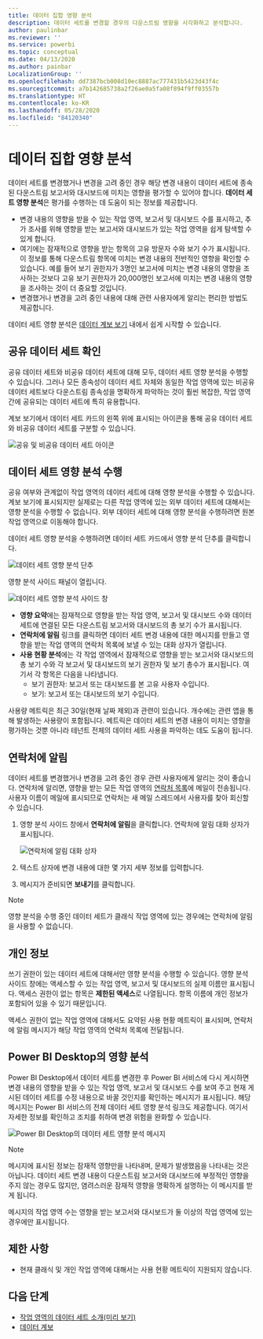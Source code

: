 ```yaml
---
title: 데이터 집합 영향 분석
description: 데이터 세트를 변경할 경우의 다운스트림 영향을 시각화하고 분석합니다.
author: paulinbar
ms.reviewer: ''
ms.service: powerbi
ms.topic: conceptual
ms.date: 04/13/2020
ms.author: painbar
LocalizationGroup: ''
ms.openlocfilehash: dd7387bcb008d10ec8887ac777431b5423d43f4c
ms.sourcegitcommit: a7b142685738a2f26ae0a5fa08f894f9ff03557b
ms.translationtype: HT
ms.contentlocale: ko-KR
ms.lasthandoff: 05/28/2020
ms.locfileid: "84120340"
---
```

# <a name="dataset-impact-analysis"></a>데이터 집합 영향 분석

데이터 세트를 변경했거나 변경을 고려 중인 경우 해당 변경 내용이 데이터 세트에 종속된 다운스트림 보고서와 대시보드에 미치는 영향을 평가할 수 있어야 합니다. **데이터 세트 영향 분석**은 평가를 수행하는 데 도움이 되는 정보를 제공합니다.
* 변경 내용의 영향을 받을 수 있는 작업 영역, 보고서 및 대시보드 수를 표시하고, 추가 조사를 위해 영향을 받는 보고서와 대시보드가 있는 작업 영역을 쉽게 탐색할 수 있게 합니다.
* 여기에는 잠재적으로 영향을 받는 항목의 고유 방문자 수와 보기 수가 표시됩니다. 이 정보를 통해 다운스트림 항목에 미치는 변경 내용의 전반적인 영향을 확인할 수 있습니다. 예를 들어 보기 권한자가 3명인 보고서에 미치는 변경 내용의 영향을 조사하는 것보다 고유 보기 권한자가 20,000명인 보고서에 미치는 변경 내용의 영향을 조사하는 것이 더 중요할 것입니다.
* 변경했거나 변경을 고려 중인 내용에 대해 관련 사용자에게 알리는 편리한 방법도 제공합니다.

데이터 세트 영향 분석은 [데이터 계보 보기](service-data-lineage.md) 내에서 쉽게 시작할 수 있습니다.

## <a name="identifying-shared-datasets"></a>공유 데이터 세트 확인

공유 데이터 세트와 비공유 데이터 세트에 대해 모두, 데이터 세트 영향 분석을 수행할 수 있습니다. 그러나 모든 종속성이 데이터 세트 자체와 동일한 작업 영역에 있는 비공유 데이터 세트보다 다운스트림 종속성을 명확하게 파악하는 것이 훨씬 복잡한, 작업 영역 간에 공유되는 데이터 세트에 특히 유용합니다.

계보 보기에서 데이터 세트 카드의 왼쪽 위에 표시되는 아이콘을 통해 공유 데이터 세트와 비공유 데이터 세트를 구분할 수 있습니다.

![공유 및 비공유 데이터 세트 아이콘](media/service-dataset-impact-analysis/shared-unshared-icon.png)

## <a name="perform-dataset-impact-analysis"></a>데이터 세트 영향 분석 수행

공유 여부와 관계없이 작업 영역의 데이터 세트에 대해 영향 분석을 수행할 수 있습니다. 계보 보기에 표시되지만 실제로는 다른 작업 영역에 있는 외부 데이터 세트에 대해서는 영향 분석을 수행할 수 없습니다. 외부 데이터 세트에 대해 영향 분석을 수행하려면 원본 작업 영역으로 이동해야 합니다.

데이터 세트 영향 분석을 수행하려면 데이터 세트 카드에서 영향 분석 단추를 클릭합니다.

![데이터 세트 영향 분석 단추](media/service-dataset-impact-analysis/open-analysis-pane-button.png)

영향 분석 사이드 패널이 열립니다.

![데이터 세트 영향 분석 사이드 창](media/service-dataset-impact-analysis/service-impact-analysis-pane.png)

* **영향 요약**에는 잠재적으로 영향을 받는 작업 영역, 보고서 및 대시보드 수와 데이터 세트에 연결된 모든 다운스트림 보고서와 대시보드의 총 보기 수가 표시됩니다.
* **연락처에 알림** 링크를 클릭하면 데이터 세트 변경 내용에 대한 메시지를 만들고 영향을 받는 작업 영역의 연락처 목록에 보낼 수 있는 대화 상자가 열립니다. 
* **사용 현황 분석**에는 각 작업 영역에서 잠재적으로 영향을 받는 보고서와 대시보드의 총 보기 수와 각 보고서 및 대시보드의 보기 권한자 및 보기 총수가 표시됩니다. 여기서 각 항목은 다음을 나타냅니다.
   * 보기 권한자: 보고서 또는 대시보드를 본 고유 사용자 수입니다.
   * 보기: 보고서 또는 대시보드의 보기 수입니다.

사용량 메트릭은 최근 30일(현재 날짜 제외)과 관련이 있습니다. 개수에는 관련 앱을 통해 발생하는 사용량이 포함됩니다. 메트릭은 데이터 세트의 변경 내용이 미치는 영향을 평가하는 것뿐 아니라 테넌트 전체의 데이터 세트 사용을 파악하는 데도 도움이 됩니다.

## <a name="notify-contacts"></a>연락처에 알림

데이터 세트를 변경했거나 변경을 고려 중인 경우 관련 사용자에게 알리는 것이 좋습니다. 연락처에 알리면, 영향을 받는 모든 작업 영역의 [연락처 목록](../collaborate-share/service-create-the-new-workspaces.md#create-a-contact-list)에 메일이 전송됩니다. 사용자 이름이 메일에 표시되므로 연락처는 새 메일 스레드에서 사용자를 찾아 회신할 수 있습니다. 

1. 영향 분석 사이드 창에서 **연락처에 알림**을 클릭합니다. 연락처에 알림 대화 상자가 표시됩니다.

   ![연락처에 알림 대화 상자](media/service-dataset-impact-analysis/notify-contacts-dialog.png)

1. 텍스트 상자에 변경 내용에 대한 몇 가지 세부 정보를 입력합니다.
1. 메시지가 준비되면 **보내기**를 클릭합니다.

> [!NOTE]
> 영향 분석을 수행 중인 데이터 세트가 클래식 작업 영역에 있는 경우에는 연락처에 알림을 사용할 수 없습니다.

## <a name="privacy"></a>개인 정보

쓰기 권한이 있는 데이터 세트에 대해서만 영향 분석을 수행할 수 있습니다. 영향 분석 사이드 창에는 액세스할 수 있는 작업 영역, 보고서 및 대시보드의 실제 이름만 표시됩니다. 액세스 권한이 없는 항목은 **제한된 액세스**로 나열됩니다. 항목 이름에 개인 정보가 포함되어 있을 수 있기 때문입니다.

액세스 권한이 없는 작업 영역에 대해서도 요약된 사용 현황 메트릭이 표시되며, 연락처에 알림 메시지가 해당 작업 영역의 연락처 목록에 전달됩니다.

## <a name="impact-analysis-from-power-bi-desktop"></a>Power BI Desktop의 영향 분석

Power BI Desktop에서 데이터 세트를 변경한 후 Power BI 서비스에 다시 게시하면 변경 내용의 영향을 받을 수 있는 작업 영역, 보고서 및 대시보드 수를 보여 주고 현재 게시된 데이터 세트를 수정 내용으로 바꿀 것인지를 확인하는 메시지가 표시됩니다. 해당 메시지는 Power BI 서비스의 전체 데이터 세트 영향 분석 링크도 제공합니다. 여기서 자세한 정보를 확인하고 조치를 취하여 변경 위험을 완화할 수 있습니다.

![Power BI Desktop의 데이터 세트 영향 분석 메시지](media/service-dataset-impact-analysis/service-dataset-impact-analysis-desktop-warning.png)

> [!NOTE]
> 메시지에 표시된 정보는 잠재적 영향만을 나타내며, 문제가 발생했음을 나타내는 것은 아닙니다. 데이터 세트 변경 내용이 다운스트림 보고서와 대시보드에 부정적인 영향을 주지 않는 경우도 많지만, 염려스러운 잠재적 영향을 명확하게 설명하는 이 메시지를 받게 됩니다.
>
>메시지의 작업 영역 수는 영향을 받는 보고서와 대시보드가 둘 이상의 작업 영역에 있는 경우에만 표시됩니다.

## <a name="limitations"></a>제한 사항

* 현재 클래식 및 개인 작업 영역에 대해서는 사용 현황 메트릭이 지원되지 않습니다.

## <a name="next-steps"></a>다음 단계

* [작업 영역의 데이터 세트 소개(미리 보기)](../connect-data/service-datasets-across-workspaces.md)
* [데이터 계보](service-data-lineage.md)

